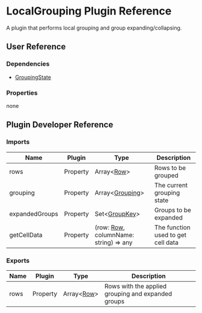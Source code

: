 # LocalGrouping Plugin Reference

A plugin that performs local grouping and group expanding/collapsing.

## User Reference

### Dependencies

- [GroupingState](grouping-state.md)

### Properties

none

## Plugin Developer Reference

### Imports

Name | Plugin | Type | Description
-----|--------|------|------------
rows | Property | Array&lt;[Row](grid.md#row)&gt; | Rows to be grouped
grouping | Property | Array&lt;[Grouping](grouping-state.md#grouping)&gt; | The current grouping state
expandedGroups | Property | Set&lt;[GroupKey](grouping-state.md#group-key)&gt; | Groups to be expanded
getCellData | Property | (row: [Row](grid.md#row), columnName: string) => any | The function used to get cell data

### Exports

Name | Plugin | Type | Description
-----|--------|------|------------
rows | Property | Array&lt;[Row](grid.md#row)&gt; | Rows with the applied grouping and expanded groups
